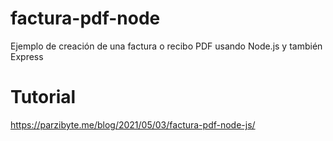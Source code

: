 # factura-pdf-node
 Ejemplo de creación de una factura o recibo PDF usando Node.js y también Express

# Tutorial
https://parzibyte.me/blog/2021/05/03/factura-pdf-node-js/